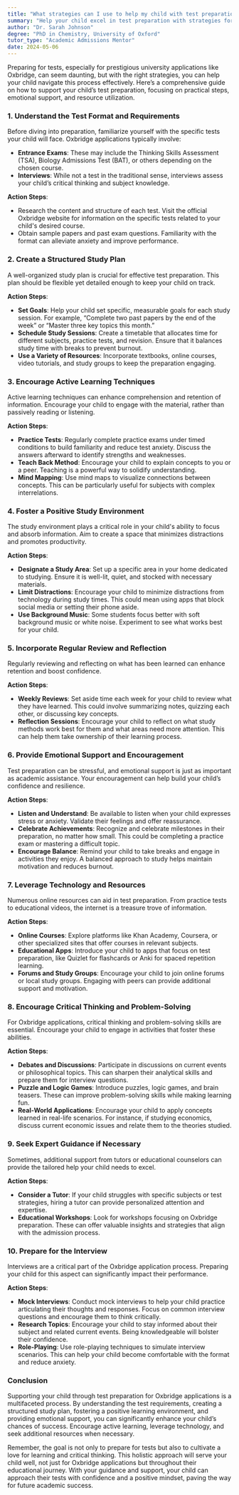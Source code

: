 ```yaml
---
title: "What strategies can I use to help my child with test preparation?"
summary: "Help your child excel in test preparation with strategies for understanding test formats, providing emotional support, and using effective resources."
author: "Dr. Sarah Johnson"
degree: "PhD in Chemistry, University of Oxford"
tutor_type: "Academic Admissions Mentor"
date: 2024-05-06
---
```


Preparing for tests, especially for prestigious university applications like Oxbridge, can seem daunting, but with the right strategies, you can help your child navigate this process effectively. Here’s a comprehensive guide on how to support your child’s test preparation, focusing on practical steps, emotional support, and resource utilization.

### 1. Understand the Test Format and Requirements

Before diving into preparation, familiarize yourself with the specific tests your child will face. Oxbridge applications typically involve:

- **Entrance Exams**: These may include the Thinking Skills Assessment (TSA), Biology Admissions Test (BAT), or others depending on the chosen course.
- **Interviews**: While not a test in the traditional sense, interviews assess your child’s critical thinking and subject knowledge.

**Action Steps**:
- Research the content and structure of each test. Visit the official Oxbridge website for information on the specific tests related to your child's desired course.
- Obtain sample papers and past exam questions. Familiarity with the format can alleviate anxiety and improve performance.

### 2. Create a Structured Study Plan

A well-organized study plan is crucial for effective test preparation. This plan should be flexible yet detailed enough to keep your child on track.

**Action Steps**:
- **Set Goals**: Help your child set specific, measurable goals for each study session. For example, “Complete two past papers by the end of the week” or “Master three key topics this month.”
- **Schedule Study Sessions**: Create a timetable that allocates time for different subjects, practice tests, and revision. Ensure that it balances study time with breaks to prevent burnout.
- **Use a Variety of Resources**: Incorporate textbooks, online courses, video tutorials, and study groups to keep the preparation engaging.

### 3. Encourage Active Learning Techniques

Active learning techniques can enhance comprehension and retention of information. Encourage your child to engage with the material, rather than passively reading or listening.

**Action Steps**:
- **Practice Tests**: Regularly complete practice exams under timed conditions to build familiarity and reduce test anxiety. Discuss the answers afterward to identify strengths and weaknesses.
- **Teach Back Method**: Encourage your child to explain concepts to you or a peer. Teaching is a powerful way to solidify understanding.
- **Mind Mapping**: Use mind maps to visualize connections between concepts. This can be particularly useful for subjects with complex interrelations.

### 4. Foster a Positive Study Environment

The study environment plays a critical role in your child's ability to focus and absorb information. Aim to create a space that minimizes distractions and promotes productivity.

**Action Steps**:
- **Designate a Study Area**: Set up a specific area in your home dedicated to studying. Ensure it is well-lit, quiet, and stocked with necessary materials.
- **Limit Distractions**: Encourage your child to minimize distractions from technology during study times. This could mean using apps that block social media or setting their phone aside.
- **Use Background Music**: Some students focus better with soft background music or white noise. Experiment to see what works best for your child.

### 5. Incorporate Regular Review and Reflection

Regularly reviewing and reflecting on what has been learned can enhance retention and boost confidence.

**Action Steps**:
- **Weekly Reviews**: Set aside time each week for your child to review what they have learned. This could involve summarizing notes, quizzing each other, or discussing key concepts.
- **Reflection Sessions**: Encourage your child to reflect on what study methods work best for them and what areas need more attention. This can help them take ownership of their learning process.

### 6. Provide Emotional Support and Encouragement

Test preparation can be stressful, and emotional support is just as important as academic assistance. Your encouragement can help build your child’s confidence and resilience.

**Action Steps**:
- **Listen and Understand**: Be available to listen when your child expresses stress or anxiety. Validate their feelings and offer reassurance.
- **Celebrate Achievements**: Recognize and celebrate milestones in their preparation, no matter how small. This could be completing a practice exam or mastering a difficult topic.
- **Encourage Balance**: Remind your child to take breaks and engage in activities they enjoy. A balanced approach to study helps maintain motivation and reduces burnout.

### 7. Leverage Technology and Resources

Numerous online resources can aid in test preparation. From practice tests to educational videos, the internet is a treasure trove of information.

**Action Steps**:
- **Online Courses**: Explore platforms like Khan Academy, Coursera, or other specialized sites that offer courses in relevant subjects.
- **Educational Apps**: Introduce your child to apps that focus on test preparation, like Quizlet for flashcards or Anki for spaced repetition learning.
- **Forums and Study Groups**: Encourage your child to join online forums or local study groups. Engaging with peers can provide additional support and motivation.

### 8. Encourage Critical Thinking and Problem-Solving

For Oxbridge applications, critical thinking and problem-solving skills are essential. Encourage your child to engage in activities that foster these abilities.

**Action Steps**:
- **Debates and Discussions**: Participate in discussions on current events or philosophical topics. This can sharpen their analytical skills and prepare them for interview questions.
- **Puzzle and Logic Games**: Introduce puzzles, logic games, and brain teasers. These can improve problem-solving skills while making learning fun.
- **Real-World Applications**: Encourage your child to apply concepts learned in real-life scenarios. For instance, if studying economics, discuss current economic issues and relate them to the theories studied.

### 9. Seek Expert Guidance if Necessary

Sometimes, additional support from tutors or educational counselors can provide the tailored help your child needs to excel.

**Action Steps**:
- **Consider a Tutor**: If your child struggles with specific subjects or test strategies, hiring a tutor can provide personalized attention and expertise.
- **Educational Workshops**: Look for workshops focusing on Oxbridge preparation. These can offer valuable insights and strategies that align with the admission process.

### 10. Prepare for the Interview

Interviews are a critical part of the Oxbridge application process. Preparing your child for this aspect can significantly impact their performance.

**Action Steps**:
- **Mock Interviews**: Conduct mock interviews to help your child practice articulating their thoughts and responses. Focus on common interview questions and encourage them to think critically.
- **Research Topics**: Encourage your child to stay informed about their subject and related current events. Being knowledgeable will bolster their confidence.
- **Role-Playing**: Use role-playing techniques to simulate interview scenarios. This can help your child become comfortable with the format and reduce anxiety.

### Conclusion

Supporting your child through test preparation for Oxbridge applications is a multifaceted process. By understanding the test requirements, creating a structured study plan, fostering a positive learning environment, and providing emotional support, you can significantly enhance your child’s chances of success. Encourage active learning, leverage technology, and seek additional resources when necessary.

Remember, the goal is not only to prepare for tests but also to cultivate a love for learning and critical thinking. This holistic approach will serve your child well, not just for Oxbridge applications but throughout their educational journey. With your guidance and support, your child can approach their tests with confidence and a positive mindset, paving the way for future academic success.
    